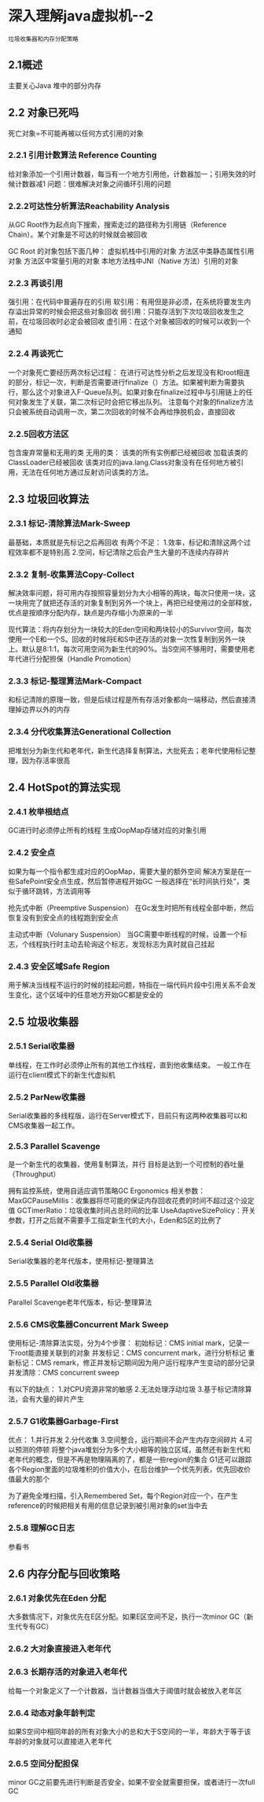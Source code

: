 # 深入理解java虚拟机--2
	垃圾收集器和内存分配策略
## 2.1概述
主要关心Java 堆中的部分内存

## 2.2 对象已死吗
死亡对象=不可能再被以任何方式引用的对象

### 2.2.1 引用计数算法 Reference Counting
给对象添加一个引用计数器，每当有一个地方引用他，计数器加一；引用失效的时候计数器减1
问题：很难解决对象之间循环引用的问题

### 2.2.2可达性分析算法Reachability Analysis
从GC Root作为起点向下搜索，搜索走过的路径称为引用链（Reference Chain）。某个对象是不可达的时候就会被回收

GC Root 的对象包括下面几种：
虚拟机栈中引用的对象
方法区中类静态属性引用对象
方法区中常量引用的对象
本地方法栈中JNI（Native 方法）引用的对象

###  2.2.3 再谈引用
强引用：在代码中普遍存在的引用
软引用：有用但是非必须，在系统将要发生内存溢出异常的时候会把这些对象回收
弱引用：只能存活到下次垃圾回收发生之前，在垃圾回收时必定会被回收
虚引用：在这个对象被回收的时候可以收到一个通知

### 2.2.4 再谈死亡
一个对象死亡要经历两次标记过程：
在进行可达性分析之后发现没有和root相连的部分，标记一次，判断是否需要进行finalize（）方法。如果被判断为需要执行，那么这个对象进入F-Queue队列。如果对象在finalize过程中与引用链上的任何对象发生了关联，第二次标记时会把它移出队列。
注意每个对象的finalize方法只会被系统自动调用一次，第二次回收的时候不会再给挣脱机会，直接回收

### 2.2.5回收方法区
包含废弃常量和无用的类
无用的类：
该类的所有实例都已经被回收
加载该类的ClassLoader已经被回收
该类对应的java.lang.Class对象没有在任何地方被引用，无法在任何地方通过反射访问该类的方法。
## 2.3 垃圾回收算法
### 2.3.1 标记-清除算法Mark-Sweep
最基础，本质就是先标记之后再回收
有两个不足：
1.效率，标记和清除这两个过程效率都不是特别高
2.空间，标记清除之后会产生大量的不连续内存碎片

### 2.3.2 复制-收集算法Copy-Collect
解决效率问题，将可用内存按照容量划分为大小相等的两块，每次只使用一块，这一块用完了就把还存活的对象复制到另外一个块上，再把已经使用过的全部释放，优点是按顺序分配内存，缺点是内存缩小为原来的一半

现代算法：将内存划分为一块较大的Eden空间和两块较小的Survivor空间，每次使用一个E和一个S。回收的时候将E和S中还存活的对象一次性复制到另外一块上。默认是8:1:1，每次可用空间为新生代的90%。当S空间不够用时，需要使用老年代进行分配担保（Handle Promotion）

### 2.3.3 标记-整理算法Mark-Compact
和标记清除的原理一致，但是后续过程是所有存活对象都向一端移动，然后直接清理掉边界以外的内存

### 2.3.4 分代收集算法Generational Collection
把堆划分为新生代和老年代，新生代选择复制算法，大批死去；老年代使用标记整理，因为存活率很高

## 2.4 HotSpot的算法实现
### 2.4.1 枚举根结点
GC进行时必须停止所有的线程
生成OopMap存储对应的对象引用

### 2.4.2 安全点
如果为每一个指令都生成对应的OopMap，需要大量的额外空间
解决方案是在一些SafePoint安全点生成，然后暂停进程开始GC
一般选择在“长时间执行处”，类似于循环跳转，方法调用等

抢先式中断（Preemptive Suspension）
在Gc发生时把所有线程全部中断，然后恢复没有到安全点的线程跑到安全点

主动式中断（Volunary Suspension）
当GC需要中断线程的时候，设置一个标志，个线程执行时主动去轮询这个标志，发现标志为真时就自己挂起

### 2.4.3 安全区域Safe Region
用于解决当线程不运行的时候的挂起问题，特指在一端代码片段中引用关系不会发生变化，这个区域中的任意地方开始GC都是安全的

## 2.5 垃圾收集器
### 2.5.1 Serial收集器
单线程，在工作时必须停止所有的其他工作线程，直到他收集结束。
一般工作在运行在client模式下的新生代虚拟机

### 2.5.2 ParNew收集器
Serial收集器的多线程版，运行在Server模式下，目前只有这两种收集器可以和CMS收集器一起工作。

### 2.5.3 Parallel Scavenge
是一个新生代的收集器，使用复制算法，并行
目标是达到一个可控制的吞吐量（Throughput）

拥有监控系统，使用自适应调节策略GC Ergonomics
相关参数：
MaxGCPauseMillis：收集器将尽可能的保证内存回收花费的时间不超过这个设定值
GCTimerRatio：垃圾收集时间占总时间的比率
UseAdaptiveSizePolicy：开关参数，打开之后就不需要手工指定新生代的大小，Eden和S区的比例了

### 2.5.4 Serial Old收集器
Serial收集器的老年代版本，使用标记-整理算法

### 2.5.5 Parallel Old收集器
Parallel Scavenge老年代版本，标记-整理算法

### 2.5.6 CMS收集器Concurrent Mark Sweep
使用标记-清除算法实现，分为4个步骤：
初始标记：CMS initial mark，记录一下root能直接关联到的对象
并发标记：CMS concurrent mark，进行分析标记
重新标记：CMS remark，修正并发标记期间因为用户运行程序产生变动的部分记录
并发清除：CMS concurrent sweep

有以下的缺点：
1.对CPU资源非常的敏感
2.无法处理浮动垃圾
3.基于标记清除算法，会有大量的碎片产生

### 2.5.7 G1收集器Garbage-First
优点：
1.并行并发
2.分代收集
3.空间整合，运行期间不会产生内存空间碎片
4.可以预测的停顿
将整个java堆划分为多个大小相等的独立区域，虽然还有新生代和老年代的概念，但是不再是物理隔离的了，都是一些region的集合
G1还可以跟踪各个Region里面的垃圾堆积的价值大小，在后台维护一个优先列表，优先回收价值最大的那个

为了避免全堆扫描，引入Remembered Set，每个Region对应一个，在产生reference的时候把相关有用的信息记录到被引用对象的set当中去

### 2.5.8 理解GC日志
参看书

## 2.6 内存分配与回收策略
### 2.6.1 对象优先在Eden 分配
大多数情况下，对象优先在E区分配。如果E区空间不足，执行一次minor GC（新生代专有GC）

### 2.6.2 大对象直接进入老年代

### 2.6.3 长期存活的对象进入老年代
给每一个对象定义了一个计数器，当计数器当值大于阈值时就会被放入老年区

### 2.6.4 动态对象年龄判定
如果S空间中相同年龄的所有对象大小的总和大于S空间的一半，年龄大于等于该年龄的对象就可以直接进入老年代

### 2.6.5 空间分配担保
minor GC之前要先进行判断是否安全，如果不安全就需要担保，或者进行一次full GC





















